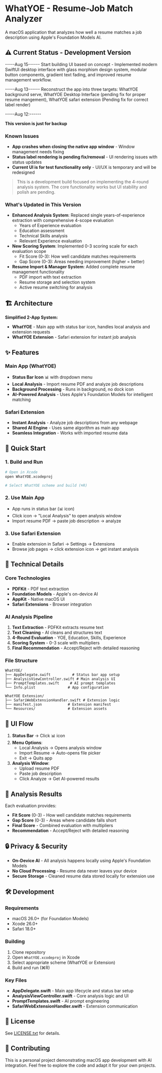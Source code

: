 # WhatYOE - Resume-Job Match Analyzer

A macOS application that analyzes how well a resume matches a job description using Apple's Foundation Models AI.

## ⚠️ Current Status - Development Version
-----Aug 15------
Start building UI based on concept - Implemented modern SwiftUI desktop interface with glass morphism design system, modular button components, gradient text fading, and improved resume management workflow.

-----Aug 13------
Reconstruct the app into three targets: WhatYOE background serve, WhatYOE Desktop Interface (pending fix for proper resume mangement), WhatYOE safari extension (Pending fix for correct label render)

-----Aug 12:------

**This version is just for backup**

### Known Issues
- **App crashes when closing the native app window** - Window management needs fixing
- **Status label rendering is pending fix/removal** - UI rendering issues with status updates  
- **Current UI is for test functionality only** - UI/UX is temporary and will be redesigned

> This is a development build focused on implementing the 4-round analysis system. The core functionality works but UI stability and polish are pending.

### What's Updated in This Version
- **Enhanced Analysis System**: Replaced single years-of-experience extraction with comprehensive 4-scope evaluation
  - Years of Experience evaluation
  - Education assessment
  - Technical Skills analysis  
  - Relevant Experience evaluation
- **New Scoring System**: Implemented 0-3 scoring scale for each evaluation scope
  - Fit Score (0-3): How well candidate matches requirements
  - Gap Score (0-3): Areas needing improvement (higher = better)
- **Resume Import & Manager System**: Added complete resume management functionality
  - PDF import with text extraction
  - Resume storage and selection system
  - Active resume switching for analysis

## 🏗️ Architecture

**Simplified 2-App System:**
- **WhatYOE** - Main app with status bar icon, handles local analysis and extension requests
- **WhatYOE Extension** - Safari extension for instant job analysis

## ✨ Features

### Main App (WhatYOE)
- **Status Bar Icon** 📊 with dropdown menu
- **Local Analysis** - Import resume PDF and analyze job descriptions
- **Background Processing** - Runs in background, no dock icon
- **AI-Powered Analysis** - Uses Apple's Foundation Models for intelligent matching

### Safari Extension
- **Instant Analysis** - Analyze job descriptions from any webpage
- **Shared AI Engine** - Uses same algorithm as main app
- **Seamless Integration** - Works with imported resume data

## 🚀 Quick Start

### 1. Build and Run
```bash
# Open in Xcode
open WhatYOE.xcodeproj

# Select WhatYOE scheme and build (⌘R)
```

### 2. Use Main App
- App runs in status bar (📊 icon)
- Click icon → "Local Analysis" to open analysis window
- Import resume PDF → paste job description → analyze

### 3. Use Safari Extension
- Enable extension in Safari → Settings → Extensions
- Browse job pages → click extension icon → get instant analysis

## 🔧 Technical Details

### Core Technologies
- **PDFKit** - PDF text extraction
- **Foundation Models** - Apple's on-device AI
- **AppKit** - Native macOS UI
- **Safari Extensions** - Browser integration

### AI Analysis Pipeline
1. **Text Extraction** - PDFKit extracts resume text
2. **Text Cleaning** - AI cleans and structures text
3. **4-Round Evaluation** - YOE, Education, Skills, Experience
4. **Scoring System** - 0-3 scale with multipliers
5. **Final Recommendation** - Accept/Reject with detailed reasoning

### File Structure
```
WhatYOE/
├── AppDelegate.swift          # Status bar app setup
├── AnalysisViewController.swift # Main analysis UI
├── PromptTemplates.swift     # AI prompt templates
└── Info.plist               # App configuration

WhatYOE Extension/
├── SafariWebExtensionHandler.swift # Extension logic
├── manifest.json            # Extension manifest
└── Resources/               # Extension assets
```

## 📱 UI Flow

1. **Status Bar** → Click 📊 icon
2. **Menu Options**:
   - Local Analysis → Opens analysis window
   - Import Resume → Auto-opens file picker
   - Exit → Quits app
3. **Analysis Window**:
   - Upload resume PDF
   - Paste job description
   - Click Analyze → Get AI-powered results

## 🎯 Analysis Results

Each evaluation provides:
- **Fit Score** (0-3) - How well candidate matches requirements
- **Gap Score** (0-3) - Areas where candidate falls short
- **Final Score** - Combined evaluation with multipliers
- **Recommendation** - Accept/Reject with detailed reasoning

## 🔒 Privacy & Security

- **On-Device AI** - All analysis happens locally using Apple's Foundation Models
- **No Cloud Processing** - Resume data never leaves your device
- **Secure Storage** - Cleaned resume data stored locally for extension use

## 🛠️ Development

### Requirements
- macOS 26.0+ (for Foundation Models)
- Xcode 26.0+
- Safari 18.0+

### Building
1. Clone repository
2. Open `WhatYOE.xcodeproj` in Xcode
3. Select appropriate scheme (WhatYOE or Extension)
4. Build and run (⌘R)

### Key Files
- **AppDelegate.swift** - Main app lifecycle and status bar setup
- **AnalysisViewController.swift** - Core analysis logic and UI
- **PromptTemplates.swift** - AI prompt engineering
- **SafariWebExtensionHandler.swift** - Extension communication

## 📄 License

See [LICENSE.txt](LICENSE.txt) for details.

## 🤝 Contributing

This is a personal project demonstrating macOS app development with AI integration. Feel free to explore the code and adapt it for your own projects.